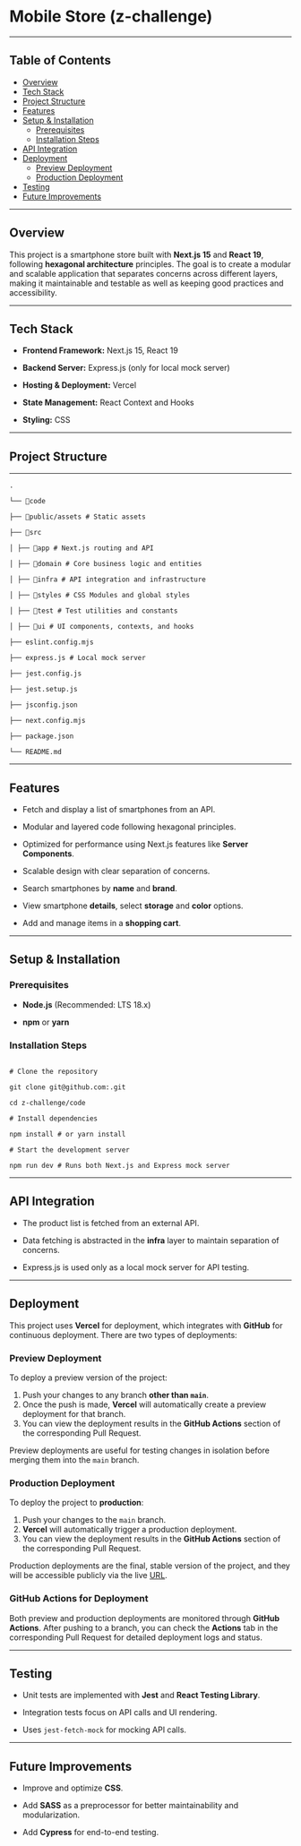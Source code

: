 # **Mobile Store (z-challenge)**

----------
## Table of Contents

- [Overview](#overview)
- [Tech Stack](#tech-stack)
- [Project Structure](#project-structure)
- [Features](#features)
- [Setup & Installation](#setup--installation)
  - [Prerequisites](#prerequisites)
  - [Installation Steps](#installation-steps)
- [API Integration](#api-integration)
- [Deployment](#deployment)
  - [Preview Deployment](#preview-deployment)
  - [Production Deployment](#production-deployment)
- [Testing](#testing)
- [Future Improvements](#future-improvements)

----------
## Overview

This project is a smartphone store built with **Next.js 15** and **React 19**, following **hexagonal architecture** principles. The goal is to create a modular and scalable application that separates concerns across different layers, making it maintainable and testable as well as keeping good practices and accessibility.

----------
## Tech Stack

- **Frontend Framework:** Next.js 15, React 19

- **Backend Server:** Express.js (only for local mock server)

- **Hosting & Deployment:** Vercel

- **State Management:** React Context and Hooks

- **Styling:** CSS

----------

## Project Structure

-----------------

```
.

└── 📁code

├── 📁public/assets # Static assets

├── 📁src

│ ├── 📁app # Next.js routing and API

│ ├── 📁domain # Core business logic and entities

│ ├── 📁infra # API integration and infrastructure

│ ├── 📁styles # CSS Modules and global styles

│ ├── 📁test # Test utilities and constants

│ ├── 📁ui # UI components, contexts, and hooks

├── eslint.config.mjs

├── express.js # Local mock server

├── jest.config.js

├── jest.setup.js

├── jsconfig.json

├── next.config.mjs

├── package.json

└── README.md

```

--------

## Features

- Fetch and display a list of smartphones from an API.

- Modular and layered code following hexagonal principles.

- Optimized for performance using Next.js features like **Server Components**.

- Scalable design with clear separation of concerns.

- Search smartphones by **name** and **brand**.

- View smartphone **details**, select **storage** and **color** options.

- Add and manage items in a **shopping cart**.

--------
## Setup & Installation

### Prerequisites

- **Node.js** (Recommended: LTS 18.x)

- **npm** or **yarn**

### Installation Steps

```

# Clone the repository

git clone git@github.com:.git

cd z-challenge/code

# Install dependencies

npm install # or yarn install

# Start the development server

npm run dev # Runs both Next.js and Express mock server

```

--------
## API Integration

- The product list is fetched from an external API.

- Data fetching is abstracted in the **infra** layer to maintain separation of concerns.

- Express.js is used only as a local mock server for API testing.

--------
## Deployment

This project uses **Vercel** for deployment, which integrates with **GitHub** for continuous deployment. There are two types of deployments:

### Preview Deployment
To deploy a preview version of the project:

1. Push your changes to any branch **other than `main`**.
2. Once the push is made, **Vercel** will automatically create a preview deployment for that branch.
3. You can view the deployment results in the **GitHub Actions** section of the corresponding Pull Request.

Preview deployments are useful for testing changes in isolation before merging them into the `main` branch.

### Production Deployment
To deploy the project to **production**:

1. Push your changes to the `main` branch.
2. **Vercel** will automatically trigger a production deployment.
3. You can view the deployment results in the **GitHub Actions** section of the corresponding Pull Request.

Production deployments are the final, stable version of the project, and they will be accessible publicly via the live [URL](https://z-challenge.vercel.app/).

### GitHub Actions for Deployment
Both preview and production deployments are monitored through **GitHub Actions**. After pushing to a branch, you can check the **Actions** tab in the corresponding Pull Request for detailed deployment logs and status.

--------
## Testing

- Unit tests are implemented with **Jest** and **React Testing Library**.

- Integration tests focus on API calls and UI rendering.

- Uses `jest-fetch-mock` for mocking API calls.

--------
## Future Improvements

- Improve and optimize **CSS**.

- Add **SASS** as a preprocessor for better maintainability and modularization.

- Add **Cypress** for end-to-end testing.

